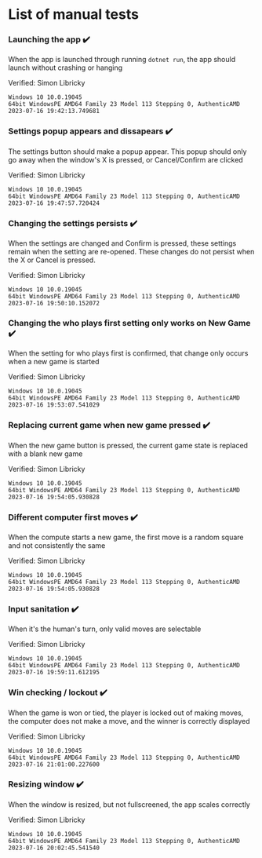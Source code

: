 # List of manual tests

### Launching the app :heavy_check_mark:

When the app is launched through running `dotnet run`, the app should launch without crashing or hanging

Verified: Simon Libricky

`Windows 10 10.0.19045`<br>
`64bit WindowsPE AMD64 Family 23 Model 113 Stepping 0, AuthenticAMD`<br>
`2023-07-16 19:42:13.749681`

### Settings popup appears and dissapears :heavy_check_mark:

The settings button should make a popup appear. This popup should only go away when the window's X is pressed, or Cancel/Confirm are clicked

Verified: Simon Libricky

`Windows 10 10.0.19045`<br>
`64bit WindowsPE AMD64 Family 23 Model 113 Stepping 0, AuthenticAMD`<br>
`2023-07-16 19:47:57.720424`

### Changing the settings persists :heavy_check_mark:

When the settings are changed and Confirm is pressed, these settings remain when the setting are re-opened. These changes do not persist when the X or Cancel is pressed.

Verified: Simon Libricky

`Windows 10 10.0.19045`<br>
`64bit WindowsPE AMD64 Family 23 Model 113 Stepping 0, AuthenticAMD`<br>
`2023-07-16 19:50:10.152072`

### Changing the who plays first setting only works on New Game :heavy_check_mark:

When the setting for who plays first is confirmed, that change only occurs when a new game is started

Verified: Simon Libricky

`Windows 10 10.0.19045`<br>
`64bit WindowsPE AMD64 Family 23 Model 113 Stepping 0, AuthenticAMD`<br>
`2023-07-16 19:53:07.541029`

### Replacing current game when new game pressed :heavy_check_mark:

When the new game button is pressed, the current game state is replaced with a blank new game

Verified: Simon Libricky

`Windows 10 10.0.19045`<br>
`64bit WindowsPE AMD64 Family 23 Model 113 Stepping 0, AuthenticAMD`<br>
`2023-07-16 19:54:05.930828`

### Different computer first moves :heavy_check_mark:

When the compute starts a new game, the first move is a random square and not consistently the same

Verified: Simon Libricky

`Windows 10 10.0.19045`<br>
`64bit WindowsPE AMD64 Family 23 Model 113 Stepping 0, AuthenticAMD`<br>
`2023-07-16 19:54:05.930828`

### Input sanitation :heavy_check_mark:

When it's the human's turn, only valid moves are selectable

Verified: Simon Libricky

`Windows 10 10.0.19045`<br>
`64bit WindowsPE AMD64 Family 23 Model 113 Stepping 0, AuthenticAMD`<br>
`2023-07-16 19:59:11.612195`

### Win checking / lockout :heavy_check_mark:

When the game is won or tied, the player is locked out of making moves, the computer does not make a move, and the winner is correctly displayed

Verified: Simon Libricky

`Windows 10 10.0.19045`<br>
`64bit WindowsPE AMD64 Family 23 Model 113 Stepping 0, AuthenticAMD`<br>
`2023-07-16 21:01:00.227600`

### Resizing window :heavy_check_mark:

When the window is resized, but not fullscreened, the app scales correctly

Verified: Simon Libricky

`Windows 10 10.0.19045`<br>
`64bit WindowsPE AMD64 Family 23 Model 113 Stepping 0, AuthenticAMD`<br>
`2023-07-16 20:02:45.541540`